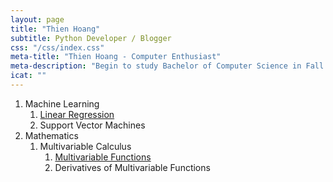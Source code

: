 ```yaml
---
layout: page
title: "Thien Hoang"
subtitle: Python Developer / Blogger
css: "/css/index.css"
meta-title: "Thien Hoang - Computer Enthusiast"
meta-description: "Begin to study Bachelor of Computer Science in Fall 2017. Experienced in Competitive Programming, Algorithms, Data Structures."
icat: ""
---
```


1. Machine Learning
    1. [Linear Regression](/machinelearning/2017/08/29/linear-regression)
    2. Support Vector Machines
2. Mathematics
    1. Multivariable Calculus
        1. [Multivariable Functions](/math/2017/09/18/multivariable-functions)
        2. Derivatives of Multivariable Functions